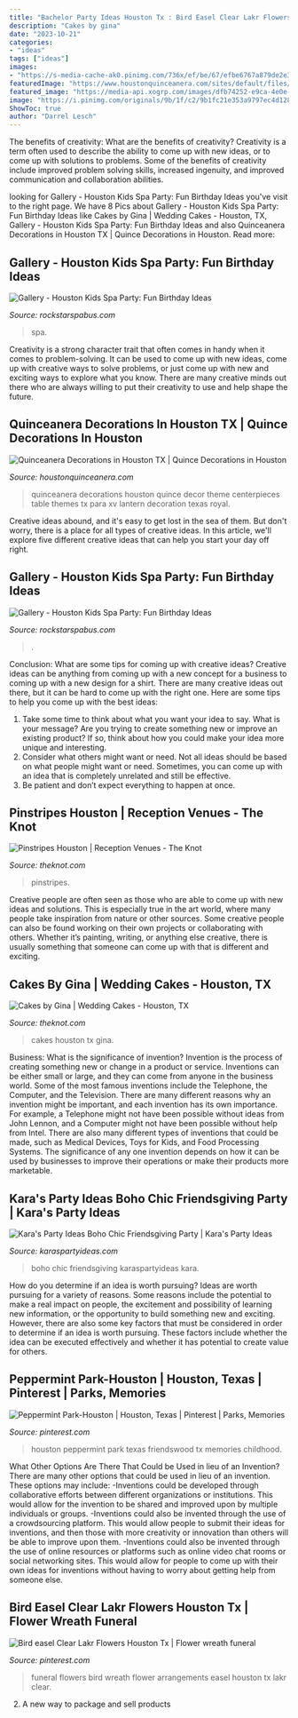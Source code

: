 ```yaml
---
title: "Bachelor Party Ideas Houston Tx : Bird Easel Clear Lakr Flowers Houston Tx"
description: "Cakes by gina"
date: "2023-10-21"
categories:
- "ideas"
tags: ["ideas"]
images:
- "https://s-media-cache-ak0.pinimg.com/736x/ef/be/67/efbe6767a879de2e349a3f1a6a4dbc7f.jpg"
featuredImage: "https://www.houstonquinceanera.com/sites/default/files/attach2/xv_decorations.jpg"
featured_image: "https://media-api.xogrp.com/images/dfb74252-e9ca-4e0e-a519-551b9c5beb02~rs_720.480"
image: "https://i.pinimg.com/originals/9b/1f/c2/9b1fc21e353a9797ec4d128a10601a52.jpg"
ShowToc: true
author: "Darrel Lesch"
---
```



The benefits of creativity: What are the benefits of creativity?
Creativity is a term often used to describe the ability to come up with new ideas, or to come up with solutions to problems. Some of the benefits of creativity include improved problem solving skills, increased ingenuity, and improved communication and collaboration abilities.

	

		
looking for Gallery - Houston Kids Spa Party: Fun Birthday Ideas you've visit to the right page. We have 8 Pics about Gallery - Houston Kids Spa Party: Fun Birthday Ideas like Cakes by Gina | Wedding Cakes - Houston, TX, Gallery - Houston Kids Spa Party: Fun Birthday Ideas and also Quinceanera Decorations in Houston TX | Quince Decorations in Houston. Read more:
		
    
## Gallery - Houston Kids Spa Party: Fun Birthday Ideas

<img loading=lazy src="http://rockstarspabus.com/wp-content/uploads/2019/05/rockstarspabus-photo-gallery-party-near-katy-tx.jpg" onerror="this.onerror=null;this.src='https://tse1.mm.bing.net/th?id=OIP.2-XK3no0SByNpqe2GjudigHaE8&amp;pid=15.1';" alt="Gallery - Houston Kids Spa Party: Fun Birthday Ideas">

_Source: rockstarspabus.com_

>spa. 

	

Creativity is a strong character trait that often comes in handy when it comes to problem-solving. It can be used to come up with new ideas, come up with creative ways to solve problems, or just come up with new and exciting ways to explore what you know. There are many creative minds out there who are always willing to put their creativity to use and help shape the future.

    
## Quinceanera Decorations In Houston TX | Quince Decorations In Houston

<img loading=lazy src="https://www.houstonquinceanera.com/sites/default/files/attach2/xv_decorations.jpg" onerror="this.onerror=null;this.src='https://tse3.mm.bing.net/th?id=OIP._k0mTJhkd4OcaHSGuY3PyAHaLH&amp;pid=15.1';" alt="Quinceanera Decorations in Houston TX | Quince Decorations in Houston">

_Source: houstonquinceanera.com_

>quinceanera decorations houston quince decor theme centerpieces table themes tx para xv lantern decoration texas royal. 

	

Creative ideas abound, and it's easy to get lost in the sea of them. But don't worry, there is a place for all types of creative ideas. In this article, we'll explore five different creative ideas that can help you start your day off right.

    
## Gallery - Houston Kids Spa Party: Fun Birthday Ideas

<img loading=lazy src="http://rockstarspabus.com/wp-content/uploads/2019/05/rockstarspabus-photo-gallery-katy-tx.jpg" onerror="this.onerror=null;this.src='https://tse4.mm.bing.net/th?id=OIP.nhiPNwVMAE3ZqtOP-DDJoAHaE8&amp;pid=15.1';" alt="Gallery - Houston Kids Spa Party: Fun Birthday Ideas">

_Source: rockstarspabus.com_

>. 

	

Conclusion: What are some tips for coming up with creative ideas?
Creative ideas can be anything from coming up with a new concept for a business to coming up with a new design for a shirt. There are many creative ideas out there, but it can be hard to come up with the right one. Here are some tips to help you come up with the best ideas: 
1) Take some time to think about what you want your idea to say. What is your message? Are you trying to create something new or improve an existing product? If so, think about how you could make your idea more unique and interesting. 
2) Consider what others might want or need. Not all ideas should be based on what people might want or need. Sometimes, you can come up with an idea that is completely unrelated and still be effective. 
3) Be patient and don’t expect everything to happen at once.

    
## Pinstripes Houston | Reception Venues - The Knot

<img loading=lazy src="https://media-api.xogrp.com/images/dfb74252-e9ca-4e0e-a519-551b9c5beb02~rs_720.480" onerror="this.onerror=null;this.src='https://tse1.mm.bing.net/th?id=OIP.TIXk_OKGex5N-Dgrq3jv5AHaE8&amp;pid=15.1';" alt="Pinstripes Houston | Reception Venues - The Knot">

_Source: theknot.com_

>pinstripes. 

	

Creative people are often seen as those who are able to come up with new ideas and solutions. This is especially true in the art world, where many people take inspiration from nature or other sources. Some creative people can also be found working on their own projects or collaborating with others. Whether it’s painting, writing, or anything else creative, there is usually something that someone can come up with that is different and exciting.

    
## Cakes By Gina | Wedding Cakes - Houston, TX

<img loading=lazy src="https://media-api.xogrp.com/images/6431289a-cb6c-43d5-9af4-d074fce8ebe1~rs_320.480" onerror="this.onerror=null;this.src='https://tse4.mm.bing.net/th?id=OIP.JrlraKbi1yQKhSc6xbdPCwAAAA&amp;pid=15.1';" alt="Cakes by Gina | Wedding Cakes - Houston, TX">

_Source: theknot.com_

>cakes houston tx gina. 

	

Business: What is the significance of invention?
Invention is the process of creating something new or change in a product or service. Inventions can be either small or large, and they can come from anyone in the business world. Some of the most famous inventions include the Telephone, the Computer, and the Television. There are many different reasons why an invention might be important, and each invention has its own importance. For example, a Telephone might not have been possible without ideas from John Lennon, and a Computer might not have been possible without help from Intel. 
There are also many different types of inventions that could be made, such as Medical Devices, Toys for Kids, and Food Processing Systems. The significance of any one invention depends on how it can be used by businesses to improve their operations or make their products more marketable.

    
## Kara&#039;s Party Ideas Boho Chic Friendsgiving Party | Kara&#039;s Party Ideas

<img loading=lazy src="https://karaspartyideas.com/wp-content/uploads/2018/11/Boho-Chic-Friendsgiving-Party-via-Karas-Party-Ideas-KarasPartyIdeas.com12.jpg" onerror="this.onerror=null;this.src='https://tse3.mm.bing.net/th?id=OIP.Eah6Vpzjn7A5Nup7ZqBOGQHaLH&amp;pid=15.1';" alt="Kara&#039;s Party Ideas Boho Chic Friendsgiving Party | Kara&#039;s Party Ideas">

_Source: karaspartyideas.com_

>boho chic friendsgiving karaspartyideas kara. 

	

How do you determine if an idea is worth pursuing?
Ideas are worth pursuing for a variety of reasons. Some reasons include the potential to make a real impact on people, the excitement and possibility of learning new information, or the opportunity to build something new and exciting. However, there are also some key factors that must be considered in order to determine if an idea is worth pursuing. These factors include whether the idea can be executed effectively and whether it has potential to create value for others.

    
## Peppermint Park-Houston | Houston, Texas | Pinterest | Parks, Memories

<img loading=lazy src="https://s-media-cache-ak0.pinimg.com/736x/ef/be/67/efbe6767a879de2e349a3f1a6a4dbc7f.jpg" onerror="this.onerror=null;this.src='https://tse3.mm.bing.net/th?id=OIP.VQaklp9naUT2eG9aZyosLQHaFJ&amp;pid=15.1';" alt="Peppermint Park-Houston | Houston, Texas | Pinterest | Parks, Memories">

_Source: pinterest.com_

>houston peppermint park texas friendswood tx memories childhood. 

	

What Other Options Are There That Could be Used in lieu of an Invention?
There are many other options that could be used in lieu of an invention. These options may include: 
-Inventions could be developed through collaborative efforts between different organizations or institutions. This would allow for the invention to be shared and improved upon by multiple individuals or groups. 
-Inventions could also be invented through the use of a crowdsourcing platform. This would allow people to submit their ideas for inventions, and then those with more creativity or innovation than others will be able to improve upon them. 
-Inventions could also be invented through the use of online resources or platforms such as online video chat rooms or social networking sites. This would allow for people to come up with their own ideas for inventions without having to worry about getting help from someone else.

    
## Bird Easel Clear Lakr Flowers Houston Tx | Flower Wreath Funeral

<img loading=lazy src="https://i.pinimg.com/originals/9b/1f/c2/9b1fc21e353a9797ec4d128a10601a52.jpg" onerror="this.onerror=null;this.src='https://tse4.mm.bing.net/th?id=OIP._K0fqyXMtC93GY7lAkfTpwHaJ4&amp;pid=15.1';" alt="Bird easel Clear Lakr Flowers Houston Tx | Flower wreath funeral">

_Source: pinterest.com_

>funeral flowers bird wreath flower arrangements easel houston tx lakr clear. 

	

2. A new way to package and sell products

